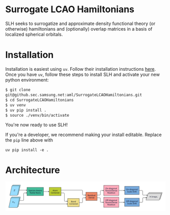 # Surrogate LCAO Hamiltonians

SLH seeks to surrogatize and approximate density functional theory (or otherwise) hamiltonians and (optionally) overlap matrices in a basis of localized spherical orbitals.

# Installation

Installation is easiest using `uv`. Follow their installation instructions [here](https://docs.astral.sh/uv/getting-started/installation/).
Once you have `uv`, follow these steps to install SLH and activate your new python environment:

```console
$ git clone git@github.sec.samsung.net:aml/SurrogateLCAOHamiltonians.git
$ cd SurrogateLCAOHamiltonians
$ uv venv
$ uv pip install .
$ source ./venv/bin/activate
```

You're now ready to use SLH!

If you're a developer, we recommend making your install editable. Replace the `pip` line above with
```console
uv pip install -e .
```

# Architecture

![Architecture overview.](architecture_figures/0_overview.svg)
